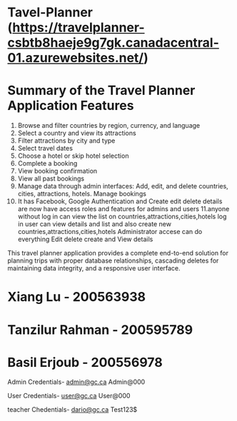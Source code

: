 # Tavel-Planner (https://travelplanner-csbtb8haeje9g7gk.canadacentral-01.azurewebsites.net/)
# Summary of the Travel Planner Application Features
1. Browse and filter countries by region, currency, and language
2. Select a country and view its attractions
3. Filter attractions by city and type
4. Select travel dates
5. Choose a hotel or skip hotel selection
6. Complete a booking
7. View booking confirmation
8. View all past bookings
9. Manage data through admin interfaces: Add, edit, and delete countries, cities, attractions, hotels. Manage bookings
10. It has Facebook, Google Authentication and Create edit delete details are now have access roles and features for admins and users
11.anyone without log in can view the list on countries,attractions,cities,hotels log in user can view details and list and also create new countries,attractions,cities,hotels Administrator accese can do everything Edit delete create and View details
   
This travel planner application provides a complete end-to-end solution for planning trips with proper database relationships, cascading deletes for maintaining data integrity, and a responsive user interface.

# Xiang Lu - 200563938
# Tanzilur Rahman - 200595789
# Basil Erjoub - 200556978


Admin Credentials-
admin@gc.ca
Admin@000

User Credentials-
user@gc.ca
User@000

teacher Chedentials-
dario@gc.ca
Test123$

